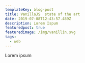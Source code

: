 ```yaml
---
templateKey: blog-post
title: VanillaJS  state of the art
date: 2019-07-08T12:43:57.489Z
description: Lorem Ispum
featuredpost: true
featuredimage: /img/vanillin.svg
tags:
  - web
---
```

Lorem ipsum
